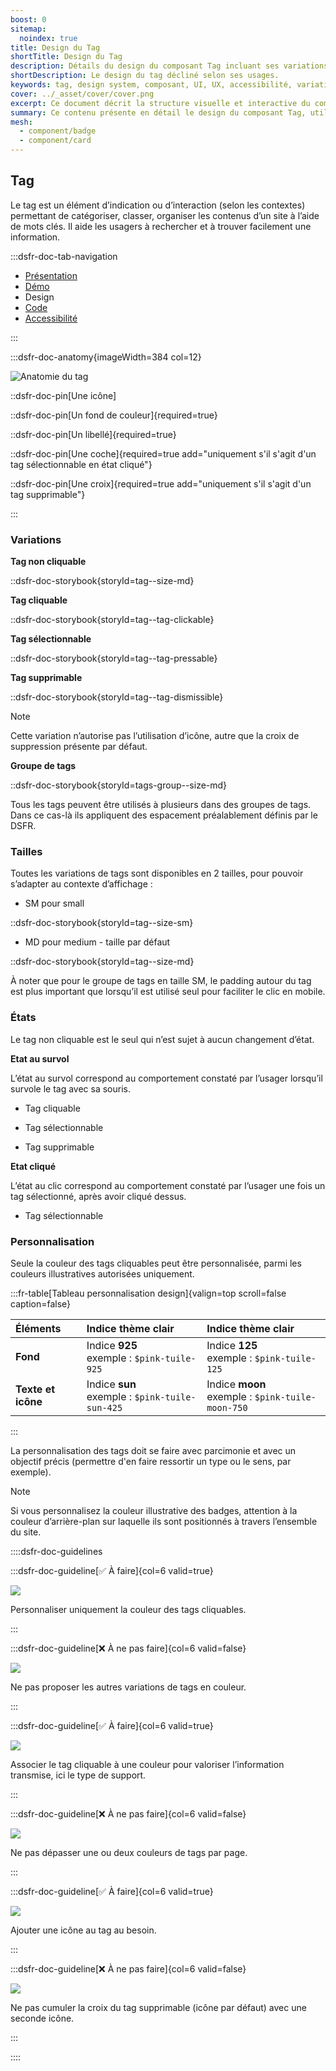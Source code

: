 ```yaml
---
boost: 0
sitemap:
  noindex: true
title: Design du Tag
shortTitle: Design du Tag
description: Détails du design du composant Tag incluant ses variations, tailles, états et options de personnalisation.
shortDescription: Le design du tag décliné selon ses usages.
keywords: tag, design system, composant, UI, UX, accessibilité, variations, états, personnalisation, DSFR
cover: ../_asset/cover/cover.png
excerpt: Ce document décrit la structure visuelle et interactive du composant Tag, ses différentes variantes, tailles, états et possibilités de personnalisation dans un design system.
summary: Ce contenu présente en détail le design du composant Tag, utilisé pour catégoriser ou filtrer des contenus. Il couvre les éléments constitutifs du tag, ses différentes variations (cliquable, sélectionnable, supprimable), les tailles disponibles, les états interactifs (survol, cliqué) et les règles de personnalisation. Ce guide s’adresse aux designers UI souhaitant intégrer le composant dans des interfaces cohérentes et accessibles, tout en respectant les standards du système de design.
mesh:
  - component/badge
  - component/card
---
```


## Tag

Le tag est un élément d’indication ou d’interaction (selon les contextes) permettant de catégoriser, classer, organiser les contenus d’un site à l’aide de mots clés. Il aide les usagers à rechercher et à trouver facilement une information.

:::dsfr-doc-tab-navigation

- [Présentation](../index.md)
- [Démo](../demo/index.md)
- Design
- [Code](../code/index.md)
- [Accessibilité](../accessibility/index.md)

:::

:::dsfr-doc-anatomy{imageWidth=384 col=12}

![Anatomie du tag](../_asset/anatomy/anatomy-1.png)

::dsfr-doc-pin[Une icône]

::dsfr-doc-pin[Un fond de couleur]{required=true}

::dsfr-doc-pin[Un libellé]{required=true}

::dsfr-doc-pin[Une coche]{required=true add="uniquement s'il s'agit d'un tag sélectionnable en état cliqué"}

::dsfr-doc-pin[Une croix]{required=true add="uniquement s'il s'agit d'un tag supprimable"}

:::

### Variations

**Tag non cliquable**

::dsfr-doc-storybook{storyId=tag--size-md}

**Tag cliquable**

::dsfr-doc-storybook{storyId=tag--tag-clickable}

**Tag sélectionnable**

::dsfr-doc-storybook{storyId=tag--tag-pressable}

**Tag supprimable**

::dsfr-doc-storybook{storyId=tag--tag-dismissible}

> [!NOTE]
> Cette variation n’autorise pas l’utilisation d’icône, autre que la croix de suppression présente par défaut.

**Groupe de tags**

::dsfr-doc-storybook{storyId=tags-group--size-md}

Tous les tags peuvent être utilisés à plusieurs dans des groupes de tags. Dans ce cas-là ils appliquent des espacement préalablement définis par le DSFR.

### Tailles

Toutes les variations de tags sont disponibles en 2 tailles, pour pouvoir s’adapter au contexte d’affichage :

- SM pour small

::dsfr-doc-storybook{storyId=tag--size-sm}

- MD pour medium - taille par défaut

::dsfr-doc-storybook{storyId=tag--size-md}

À noter que pour le groupe de tags en taille SM, le padding autour du tag est plus important que lorsqu’il est utilisé seul pour faciliter le clic en mobile.

### États

Le tag non cliquable est le seul qui n’est sujet à aucun changement d’état.

**Etat au survol**

L’état au survol correspond au comportement constaté par l’usager lorsqu’il survole le tag avec sa souris.

- Tag cliquable

- Tag sélectionnable

- Tag supprimable

**Etat cliqué**

L’état au clic correspond au comportement constaté par l’usager une fois un tag sélectionné, après avoir cliqué dessus.

- Tag sélectionnable

### Personnalisation

Seule la couleur des tags cliquables peut être personnalisée, parmi les couleurs illustratives autorisées uniquement.

:::fr-table[Tableau personnalisation design]{valign=top scroll=false caption=false}

|  Éléments | Indice thème clair | Indice thème clair |
|:-----|:-----|:-----|
| **Fond** | Indice **925**<br> exemple : `$pink-tuile-925` | Indice **125**<br> exemple : `$pink-tuile-125` |
| **Texte et icône**| Indice **sun**<br> exemple : `$pink-tuile-sun-425` | Indice **moon**<br> exemple : `$pink-tuile-moon-750` |

:::

La personnalisation des tags doit se faire avec parcimonie et avec un objectif précis (permettre d'en faire ressortir un type ou le sens, par exemple).

> [!NOTE]
> Si vous personnalisez la couleur illustrative des badges, attention à la couleur d’arrière-plan sur laquelle ils sont positionnés à travers l’ensemble du site.

::::dsfr-doc-guidelines

:::dsfr-doc-guideline[✅ À faire]{col=6 valid=true}

![](../_asset/custom/do-1.png)

Personnaliser uniquement la couleur des tags cliquables.

:::

:::dsfr-doc-guideline[❌ À ne pas faire]{col=6 valid=false}

![](../_asset/custom/dont-1.png)

Ne pas proposer les autres variations de tags en couleur.

:::

:::dsfr-doc-guideline[✅ À faire]{col=6 valid=true}

![](../_asset/custom/do-2.png)

Associer le tag cliquable à une couleur pour valoriser l’information transmise, ici le type de support.

:::

:::dsfr-doc-guideline[❌ À ne pas faire]{col=6 valid=false}

![](../_asset/custom/dont-2.png)

Ne pas dépasser une ou deux couleurs de tags par page.

:::

:::dsfr-doc-guideline[✅ À faire]{col=6 valid=true}

![](../_asset/custom/do-3.png)

Ajouter une icône au tag au besoin.

:::

:::dsfr-doc-guideline[❌ À ne pas faire]{col=6 valid=false}

![](../_asset/custom/dont-3.png)

Ne pas cumuler la croix du tag supprimable (icône par défaut) avec une seconde icône.

:::

::::
